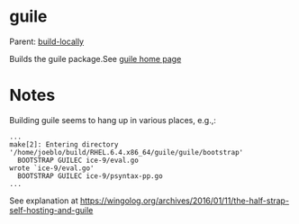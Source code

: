 guile
=====

Parent: [build-locally](../../README.md)

Builds the guile package.See [guile home page](http://www.gnu.org/software/guile/)

Notes
=====
Building guile seems to hang up in various places, e.g.,:

    ...
    make[2]: Entering directory '/home/joeblo/build/RHEL.6.4.x86_64/guile/guile/bootstrap'
      BOOTSTRAP GUILEC ice-9/eval.go
    wrote `ice-9/eval.go'
      BOOTSTRAP GUILEC ice-9/psyntax-pp.go
    ...

See explanation at https://wingolog.org/archives/2016/01/11/the-half-strap-self-hosting-and-guile

